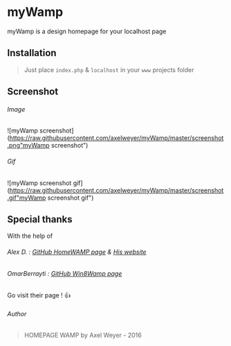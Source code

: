 # myWamp
myWamp is a design homepage for your localhost page


## Installation
> Just place `index.php` & `localhost` in your `www` projects folder

## Screenshot
###### Image
![myWamp screenshot](https://raw.githubusercontent.com/axelweyer/myWamp/master/screenshot.png"myWamp screenshot")

###### Gif
![myWamp screenshot gif](https://raw.githubusercontent.com/axelweyer/myWamp/master/screenshot.gif"myWamp screenshot gif")

## Special thanks
With the help of
###### Alex D. : [GitHub HomeWAMP page](https://github.com/Alex-D/HomeWAMP) & [His website](http://alex-d.fr/)
###### OmarBerrayti : [GitHub Win8Wamp page](https://github.com/OmarBerrayti/Win8Wamp)
Go visit their page ! :+1:

###### Author
> HOMEPAGE WAMP by Axel Weyer - 2016
